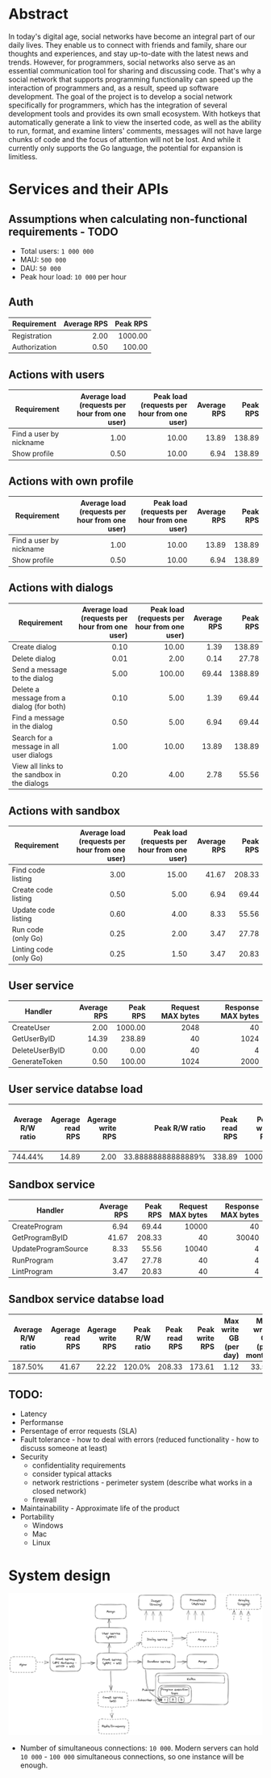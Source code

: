 # Abstract

In today's digital age, social networks have become an integral part of our daily lives. They enable us to connect with friends and family, share our thoughts and experiences, and stay up-to-date with the latest news and trends. However, for programmers, social networks also serve as an essential communication tool for sharing and discussing code. That's why a social network that supports programming functionality can speed up the interaction of programmers and, as a result, speed up software development. The goal of the project is to develop a social network specifically for programmers, which has the integration of several development tools and provides its own small ecosystem. With hotkeys that automatically generate a link to view the inserted code, as well as the ability to run, format, and examine linters' comments, messages will not have large chunks of code and the focus of attention will not be lost. And while it currently only supports the Go language, the potential for expansion is limitless.

# Services and their APIs

## Assumptions when calculating non-functional requirements - TODO

* Total users: `1 000 000`
* MAU: `500 000`
* DAU: `50 000`
* Peak hour load: `10 000` per hour

## Auth
| Requirement | Average RPS | Peak RPS |
| ------------ |------------: |------------: |
| Registration | 2.00 | 1000.00 |
| Authorization | 0.50 | 100.00 |

## Actions with users
| Requirement | Average load (requests per hour from one user) | Peak load (requests per hour from one user) | Average RPS | Peak RPS |
| ------------ |------------: |------------: |------------: |------------: |
| Find a user by nickname | 1.00 | 10.00 | 13.89 | 138.89 |
| Show profile | 0.50 | 10.00 | 6.94 | 138.89 |

## Actions with own profile
| Requirement | Average load (requests per hour from one user) | Peak load (requests per hour from one user) | Average RPS | Peak RPS |
| ------------ |------------: |------------: |------------: |------------: |
| Find a user by nickname | 1.00 | 10.00 | 13.89 | 138.89 |
| Show profile | 0.50 | 10.00 | 6.94 | 138.89 |

## Actions with dialogs
| Requirement | Average load (requests per hour from one user) | Peak load (requests per hour from one user) | Average RPS | Peak RPS |
| ------------ |------------: |------------: |------------: |------------: |
| Create dialog | 0.10 | 10.00 | 1.39 | 138.89 |
| Delete dialog | 0.01 | 2.00 | 0.14 | 27.78 |
| Send a message to the dialog | 5.00 | 100.00 | 69.44 | 1388.89 |
| Delete a message from a dialog (for both) | 0.10 | 5.00 | 1.39 | 69.44 |
| Find a message in the dialog | 0.50 | 5.00 | 6.94 | 69.44 |
| Search for a message in all user dialogs | 1.00 | 10.00 | 13.89 | 138.89 |
| View all links to the sandbox in the dialogs | 0.20 | 4.00 | 2.78 | 55.56 |

## Actions with sandbox
| Requirement | Average load (requests per hour from one user) | Peak load (requests per hour from one user) | Average RPS | Peak RPS |
| ------------ |------------: |------------: |------------: |------------: |
| Find code listing | 3.00 | 15.00 | 41.67 | 208.33 |
| Create code listing | 0.50 | 5.00 | 6.94 | 69.44 |
| Update code listing | 0.60 | 4.00 | 8.33 | 55.56 |
| Run code (only Go) | 0.25 | 2.00 | 3.47 | 27.78 |
| Linting code (only Go) | 0.25 | 1.50 | 3.47 | 20.83 |

## User service
| Handler | Average RPS | Peak RPS | Request MAX bytes | Response MAX bytes |
| ------------ |------------: |------------: |------------: |------------: |
| CreateUser | 2.00 | 1000.00 | 2048 | 40 |
| GetUserByID | 14.39 | 238.89 | 40 | 1024 |
| DeleteUserByID | 0.00 | 0.00 | 40 | 4 |
| GenerateToken | 0.50 | 100.00 | 1024 | 2000 |

## User service databse load
| Average R/W ratio | Agerage read RPS | Agerage write RPS | Peak R/W ratio | Peak read RPS | Peak write RPS | Max write GB (per day) | Max write GB (per month) |
| ------------ |------------: |------------: |------------: |------------: |------------: |------------: |------------: |
| 744.44% | 14.89 | 2.00 | 33.88888888888889% | 338.89 | 1000.00 | 171.23 | 5136.97 |

## Sandbox service
| Handler | Average RPS | Peak RPS | Request MAX bytes | Response MAX bytes |
| ------------ |------------: |------------: |------------: |------------: |
| CreateProgram | 6.94 | 69.44 | 10000 | 40 |
| GetProgramByID | 41.67 | 208.33 | 40 | 30040 |
| UpdateProgramSource | 8.33 | 55.56 | 10040 | 4 |
| RunProgram | 3.47 | 27.78 | 40 | 4 |
| LintProgram | 3.47 | 20.83 | 40 | 4 |

## Sandbox service databse load
| Average R/W ratio | Agerage read RPS | Agerage write RPS | Peak R/W ratio | Peak read RPS | Peak write RPS | Max write GB (per day) | Max write GB (per month) |
| ------------ |------------: |------------: |------------: |------------: |------------: |------------: |------------: |
| 187.50% | 41.67 | 22.22 | 120.0% | 208.33 | 173.61 | 1.12 | 33.53 |


## TODO:
* Latency
* Performanse
* Persentage of error requests (SLA)
* Fault tolerance - how to deal with errors (reduced functionality - how to discuss someone at least)
* Security
    * confidentiality requirements
    * consider typical attacks
    * network restrictions - perimeter system (describe what works in a closed network)
    * firewall
* Maintainability - Approximate life of the product
* Portability
    * Windows
    * Mac
    * Linux


# System design

![](./docs/system-design.png)

* Number of simultaneous connections: `10 000`. Modern servers can hold `10 000` - `100 000` simultaneous connections, so one instance will be enough.
